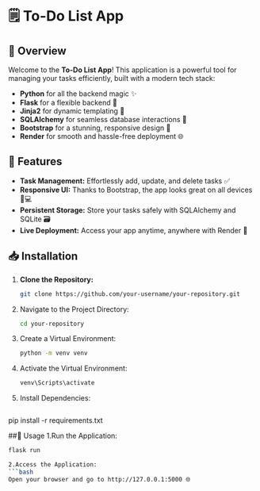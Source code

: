 # 🗒️ To-Do List App

## 🚀 Overview

Welcome to the **To-Do List App**! This application is a powerful tool for managing your tasks efficiently, built with a modern tech stack:

- **Python** for all the backend magic ✨
- **Flask** for a flexible backend 🐍
- **Jinja2** for dynamic templating 🧩
- **SQLAlchemy** for seamless database interactions 💾
- **Bootstrap** for a stunning, responsive design 🌟
- **Render** for smooth and hassle-free deployment 🌐

## 🔧 Features

- **Task Management:** Effortlessly add, update, and delete tasks ✅
- **Responsive UI:** Thanks to Bootstrap, the app looks great on all devices 📱💻
- **Persistent Storage:** Store your tasks safely with SQLAlchemy and SQLite 🗃️
- **Live Deployment:** Access your app anytime, anywhere with Render 🎉

## 📥 Installation

1. **Clone the Repository:**
   ```bash
   git clone https://github.com/your-username/your-repository.git
   
2. Navigate to the Project Directory:
    ```bash
   cd your-repository

4. Create a Virtual Environment:
    ```bash
   python -m venv venv

6. Activate the Virtual Environment:
    ```bash
    venv\Scripts\activate

8. Install Dependencies:
    ```bash
  pip install -r requirements.txt
  
##🚀 Usage
1.Run the Application:
```bash
flask run

2.Access the Application:
```bash
Open your browser and go to http://127.0.0.1:5000 🌐
